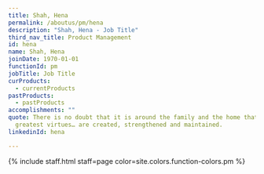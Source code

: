 ```yaml
---
title: Shah, Hena
permalink: /aboutus/pm/hena
description: "Shah, Hena - Job Title"
third_nav_title: Product Management
id: hena
name: Shah, Hena
joinDate: 1970-01-01
functionId: pm
jobTitle: Job Title
curProducts:
  - currentProducts
pastProducts:
  - pastProducts
accomplishments: ""
quote: There is no doubt that it is around the family and the home that all the
  greatest virtues… are created, strengthened and maintained.
linkedinId: hena

---
```


{% include staff.html staff=page color=site.colors.function-colors.pm %}
